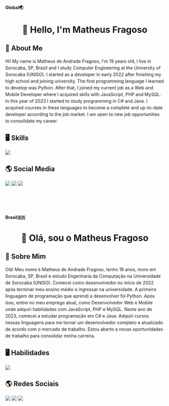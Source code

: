 <h4>Global🌏</h4>
<h1 align="center">👋 Hello, I'm Matheus Fragoso</h1>
<h2 align="left"> 💬 About Me </h2>
<p style="line-height: 1.5">
  Hi! My name is Matheus de Andrade Fragoso, I'm 19 years old, I live in Sorocaba, SP, Brazil and  I study Computer Engineering at the University of Sorocaba (UNISO).
  I started as a developer in early 2022 after finishing my high school and joining university. The first programming language I learned to develop was Python. After that, I joined my current job as a Web and Mobile Developer where I acquired skills with JavaScript, PHP and MySQL. 
  In this year of 2023 I started to study programming in C# and Java. I acquired courses in these languages to become a complete and up-to-date developer according to the job market. I am open to new job opportunities to consolidate my career.</p>
  
<h2 align="left">🖥️ Skills </h2>
<p align="left">
  <a>
    <img src="https://skillicons.dev/icons?i=cs,java,py,php,mysql,git,github,html,css,bootstrap,dotnet,discord&perline=6" />
  </a>
</p>

<h2 align="left">🌎 Social Media</h2>
<a href="https://www.instagram.com/legulaas/"><img src="https://skillicons.dev/icons?i=instagram" /></a>
<a href="https://twitter.com/legulaas22"><img src="https://skillicons.dev/icons?i=twitter" /></a>
<a href="https://www.linkedin.com/in/matheus-fragoso-79876823b/"><img src="https://skillicons.dev/icons?i=linkedin" /></a>

<br>
<br>
<br>
<br>
<br>

<h4>Brasil🇧🇷</h4>
<h1 align="center">👋 Olá, sou o Matheus Fragoso</h1>
<h2 align="left"> 💬 Sobre Mim </h2>
<p style="line-height: 1.5">
  Olá! Meu nome é Matheus de Andrade Fragoso, tenho 19 anos, moro em Sorocaba, SP, Brasil e estudo Engenharia da Computação na Universidade de Sorocaba (UNISO).
  Comecei como desenvolvedor no início de 2022 após terminar meu ensino médio e ingressar na universidade. A primeira linguagem de programação que aprendi a desenvolver foi Python. Após isso, entrei no meu emprego atual, como Desenvolvedor Web e Mobile onde adquiri habilidades com JavaScript, PHP e MySQL. 
  Neste ano de 2023, comecei a estudar programação em C# e Java. Adquiri cursos nessas linguagens para me tornar um desenvolvedor completo e atualizado de acordo com o mercado de trabalho. Estou aberto a novas oportunidades de trabalho para consolidar minha carreira.</p>
  
<h2 align="left">🖥️ Habilidades </h2>
<p align="left">
  <a>
    <img src="https://skillicons.dev/icons?i=cs,java,py,php,mysql,git,github,html,css,bootstrap,dotnet,discord&perline=6" />
  </a>
</p>

<h2 align="left">🌎 Redes Sociais</h2>
<a href="https://www.instagram.com/legulaas/"><img src="https://skillicons.dev/icons?i=instagram" /></a>
<a href="https://twitter.com/legulaas22"><img src="https://skillicons.dev/icons?i=twitter" /></a>
<a href="https://www.linkedin.com/in/matheus-fragoso-79876823b/"><img src="https://skillicons.dev/icons?i=linkedin" /></a>


          
          


